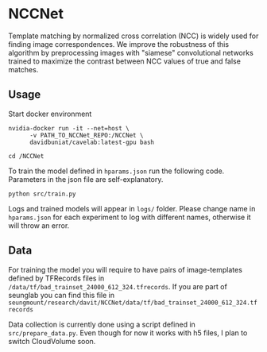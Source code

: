 # NCCNet
Template  matching  by  normalized  cross  correlation (NCC) is widely used for finding image correspondences. We improve the robustness of this algorithm by preprocessing images with "siamese" convolutional networks trained to maximize the contrast between NCC values of true and false matches.

## Usage
Start docker environment
```
nvidia-docker run -it --net=host \
      -v PATH_TO_NCCNet_REPO:/NCCNet \
      davidbuniat/cavelab:latest-gpu bash

cd /NCCNet
```

To train the model defined in `hparams.json` run the following code. Parameters in the json file are self-explanatory.

```
python src/train.py
```
Logs and trained models will appear in `logs/` folder. Please change name in `hparams.json` for each experiment to log with different names, otherwise it will throw an error.


## Data
For training the model you will require to have pairs of image-templates defined by TFRecords files in `/data/tf/bad_trainset_24000_612_324.tfrecords`. If you are part of seunglab you can find this file in `seungmount/research/davit/NCCNet/data/tf/bad_trainset_24000_612_324.tfrecords`

Data collection is currently done using a script defined in `src/prepare_data.py`. Even though for now it works with h5 files, I plan to switch CloudVolume soon.
